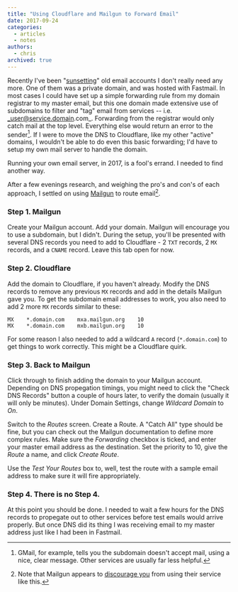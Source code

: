 ```yaml
---
title: "Using Cloudflare and Mailgun to Forward Email"
date: 2017-09-24
categories:
  - articles
  - notes
authors:
  - chris
archived: true
---
```


Recently I've been "[sunsetting](/blog/sunsetting-a-decades-old-email-address.markdown)" old email accounts I don't really need any more. One of them was a private domain, and was hosted with Fastmail. In most cases I could have set up a simple forwarding rule from my domain registrar to my master email, but this one domain made extensive use of subdomains to filter and "tag" email from services -- i.e. _user@service.domain.com_. Forwarding from the registrar would only catch mail at the top level. Everything else would return an error to the sender[^1]. If I were to move the DNS to Cloudflare, like my other "active" domains, I wouldn't be able to do even this basic forwarding; I'd have to setup my own mail server to handle the domain.

Running your own email server, in 2017, is a fool's errand. I needed to find another way.

After a few evenings research, and weighing the pro's and con's of each approach, I settled on using [Mailgun](https://www.mailgun.com/) to route email[^2].

### Step 1. Mailgun

Create your Mailgun account. Add your domain. Mailgun will encourage you to use a subdomain, but I didn't. During the setup, you'll be presented with several DNS records you need to add to Cloudflare - 2 `TXT` records, 2 `MX` records, and a `CNAME` record. Leave this tab open for now.

### Step 2. Cloudflare

Add the domain to Cloudflare, if you haven't already. Modify the DNS records to remove any previous `MX` records and add in the details Mailgun gave you. To get the subdomain email addresses to work, you also need to add 2 more `MX` records similar to these:

```text
MX    *.domain.com    mxa.mailgun.org    10
MX    *.domain.com    mxb.mailgun.org    10
```

For some reason I also needed to add a wildcard `A` record (`*.domain.com`) to get things to work correctly. This might be a Cloudflare quirk.

### Step 3. Back to Mailgun

Click through to finish adding the domain to your Mailgun account. Depending on DNS propegation timings, you might need to click the "Check DNS Records" button a couple of hours later, to verify the domain (usually it will only be minutes). Under Domain Settings, change _Wildcard Domain_ to _On_.

Switch to the _Routes_ screen. Create a Route. A "Catch All" type should be fine, but you can check out the Mailgun documentation to define more complex rules. Make sure the _Forwarding_ checkbox is ticked, and enter your master email address as the destination. Set the priority to 10, give the _Route_ a name, and click _Create Route_.

Use the _Test Your Routes_ box to, well, test the route with a sample email address to make sure it will fire appropriately.

### Step 4. There is no Step 4.

At this point you should be done. I needed to wait a few hours for the DNS records to propegate out to other services before test emails would arrive properly. But once DNS did its thing I was receiving email to my master address just like I had been in Fastmail.

[^1]: GMail, for example, tells you the subdomain doesn't accept mail, using a nice, clear message. Other services are usually far less helpful.
[^2]: Note that Mailgun appears to [discourage you](https://documentation.mailgun.com/en/latest/faqs.html#can-i-use-mailgun-for-my-personal-email-address) from using their service like this.
